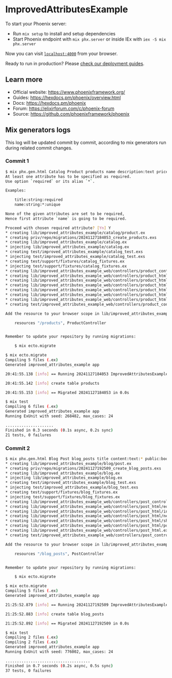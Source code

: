 # ImprovedAttributesExample

To start your Phoenix server:

  * Run `mix setup` to install and setup dependencies
  * Start Phoenix endpoint with `mix phx.server` or inside IEx with `iex -S mix phx.server`

Now you can visit [`localhost:4000`](http://localhost:4000) from your browser.

Ready to run in production? Please [check our deployment guides](https://hexdocs.pm/phoenix/deployment.html).

## Learn more

  * Official website: https://www.phoenixframework.org/
  * Guides: https://hexdocs.pm/phoenix/overview.html
  * Docs: https://hexdocs.pm/phoenix
  * Forum: https://elixirforum.com/c/phoenix-forum
  * Source: https://github.com/phoenixframework/phoenix

## Mix generators logs

This log will be updated commit by commit, according to mix generators run during related commit changes.

### Commit 1

```bash
$ mix phx.gen.html Catalog Product products name description:text price:decimal:precision,10:scale,5:default,21.98 rate:float:default,5.0 code:integer:default,1234
At least one attribute has to be specified as required.
Use option `required` or its alias `*`.

Examples:

    title:string:required
    name:string:*:unique

None of the given attributes are set to be required,
Hence first attribute `name` is going to be required.

Proceed with chosen required attribute? [Yn] Y
* creating lib/improved_attributes_example/catalog/product.ex
* creating priv/repo/migrations/20241127184053_create_products.exs
* creating lib/improved_attributes_example/catalog.ex
* injecting lib/improved_attributes_example/catalog.ex
* creating test/improved_attributes_example/catalog_test.exs
* injecting test/improved_attributes_example/catalog_test.exs
* creating test/support/fixtures/catalog_fixtures.ex
* injecting test/support/fixtures/catalog_fixtures.ex
* creating lib/improved_attributes_example_web/controllers/product_controller.ex
* creating lib/improved_attributes_example_web/controllers/product_html/edit.html.heex
* creating lib/improved_attributes_example_web/controllers/product_html/index.html.heex
* creating lib/improved_attributes_example_web/controllers/product_html/new.html.heex
* creating lib/improved_attributes_example_web/controllers/product_html/show.html.heex
* creating lib/improved_attributes_example_web/controllers/product_html/product_form.html.heex
* creating lib/improved_attributes_example_web/controllers/product_html.ex
* creating test/improved_attributes_example_web/controllers/product_controller_test.exs

Add the resource to your browser scope in lib/improved_attributes_example_web/router.ex:

    resources "/products", ProductController


Remember to update your repository by running migrations:

    $ mix ecto.migrate

$ mix ecto.migrate
Compiling 5 files (.ex)
Generated improved_attributes_example app

20:41:55.138 [info] == Running 20241127184053 ImprovedAttributesExample.Repo.Migrations.CreateProducts.change/0 forward

20:41:55.142 [info] create table products

20:41:55.153 [info] == Migrated 20241127184053 in 0.0s

$ mix test
Compiling 6 files (.ex)
Generated improved_attributes_example app
Running ExUnit with seed: 268482, max_cases: 24

.....................
Finished in 0.3 seconds (0.1s async, 0.2s sync)
21 tests, 0 failures
```

### Commit 2

```bash
$ mix phx.gen.html Blog Post blog_posts title content:text:* public:boolean:default,true topics:integer:default,1 reviewed:datetime tags:array --binary-id
* creating lib/improved_attributes_example/blog/post.ex
* creating priv/repo/migrations/20241127192509_create_blog_posts.exs
* creating lib/improved_attributes_example/blog.ex
* injecting lib/improved_attributes_example/blog.ex
* creating test/improved_attributes_example/blog_test.exs
* injecting test/improved_attributes_example/blog_test.exs
* creating test/support/fixtures/blog_fixtures.ex
* injecting test/support/fixtures/blog_fixtures.ex
* creating lib/improved_attributes_example_web/controllers/post_controller.ex
* creating lib/improved_attributes_example_web/controllers/post_html/edit.html.heex
* creating lib/improved_attributes_example_web/controllers/post_html/index.html.heex
* creating lib/improved_attributes_example_web/controllers/post_html/new.html.heex
* creating lib/improved_attributes_example_web/controllers/post_html/show.html.heex
* creating lib/improved_attributes_example_web/controllers/post_html/post_form.html.heex
* creating lib/improved_attributes_example_web/controllers/post_html.ex
* creating test/improved_attributes_example_web/controllers/post_controller_test.exs

Add the resource to your browser scope in lib/improved_attributes_example_web/router.ex:

    resources "/blog_posts", PostController


Remember to update your repository by running migrations:

    $ mix ecto.migrate

$ mix ecto.migrate
Compiling 5 files (.ex)
Generated improved_attributes_example app

21:25:52.879 [info] == Running 20241127192509 ImprovedAttributesExample.Repo.Migrations.CreateBlogPosts.change/0 forward

21:25:52.883 [info] create table blog_posts

21:25:52.892 [info] == Migrated 20241127192509 in 0.0s

$ mix test
Compiling 2 files (.ex)
Compiling 2 files (.ex)
Generated improved_attributes_example app
Running ExUnit with seed: 776002, max_cases: 24

.....................................
Finished in 0.7 seconds (0.2s async, 0.5s sync)
37 tests, 0 failures
```
